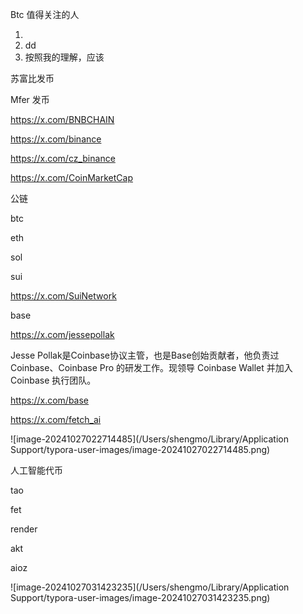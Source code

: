 Btc  值得关注的人

1. 
2. dd
3. 按照我的理解，应该

苏富比发币

Mfer 发币

https://x.com/BNBCHAIN

https://x.com/binance

https://x.com/cz_binance

https://x.com/CoinMarketCap

公链

btc

eth

sol

sui

https://x.com/SuiNetwork

base

https://x.com/jessepollak

Jesse Pollak是Coinbase协议主管，也是Base创始贡献者，他负责过 Coinbase、Coinbase Pro 的研发工作。现领导 Coinbase Wallet 并加入 Coinbase 执行团队。

https://x.com/base

https://x.com/fetch_ai

![image-20241027022714485](/Users/shengmo/Library/Application Support/typora-user-images/image-20241027022714485.png)

人工智能代币

tao

fet

render

akt

aioz

![image-20241027031423235](/Users/shengmo/Library/Application Support/typora-user-images/image-20241027031423235.png)